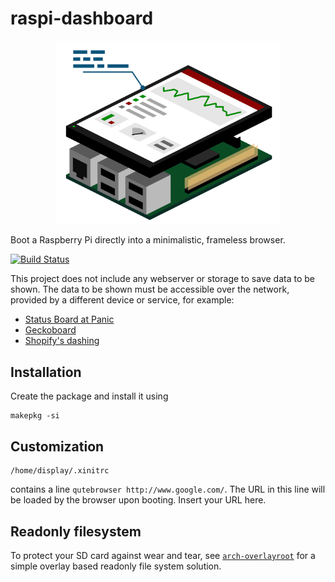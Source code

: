 raspi-dashboard
===============

<p align="center">
<img src="artwork/dashboard.png" width="360" />
</p>

Boot a Raspberry Pi directly into a minimalistic, frameless browser.

[![Build Status](https://travis-ci.org/nils-werner/raspi-dashboard.svg?branch=master)](https://travis-ci.org/nils-werner/raspi-dashboard)

This project does not include any webserver or storage to save data to be shown. The data to be shown must be accessible over the network, provided by a different device or service, for example:

 - [Status Board at Panic](http://www.panic.com/blog/the-panic-status-board/)
 - [Geckoboard](http://www.geckoboard.com/)
 - [Shopify's dashing](http://shopify.github.io/dashing/)

Installation
------------

Create the package and install it using

    makepkg -si

Customization
-------------

    /home/display/.xinitrc

contains a line `qutebrowser http://www.google.com/`. The URL in this line will be loaded by the browser upon booting. Insert your URL here.

Readonly filesystem
-------------------

To protect your SD card against wear and tear, see [`arch-overlayroot`](https://github.com/nils-werner/arch-overlayroot) for a simple overlay based readonly file system solution.
